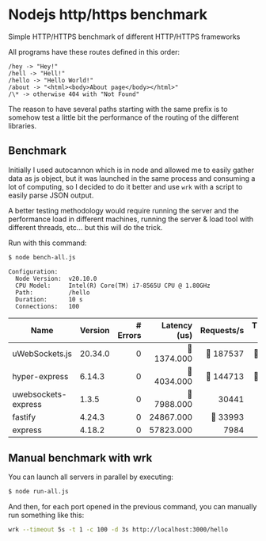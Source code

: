 # Nodejs http/https benchmark

Simple HTTP/HTTPS benchmark of different HTTP/HTTPS frameworks

All programs have these routes defined in this order:

```
/hey -> "Hey!"
/hell -> "Hell!"
/hello -> "Hello World!"
/about -> "<html><body>About page</body></html>"
/\* -> otherwise 404 with "Not Found"
```

The reason to have several paths starting with the same prefix is to somehow
test a little bit the performance of the routing of the different libraries.

## Benchmark

Initially I used autocannon which is in node and allowed me to easily gather
data as js object, but it was launched in the same process and consuming a lot
of computing, so I decided to do it better and use `wrk` with a script to
easily parse JSON output.

A better testing methodology would require running the server and the
performance load in different machines, running the server & load tool with
different threads, etc... but this will do the trick.

Run with this command:

```bash
$ node bench-all.js
```

```
Configuration:
  Node Version:  v20.10.0
  CPU Model:     Intel(R) Core(TM) i7-8565U CPU @ 1.80GHz
  Path:          /hello
  Duration:      10 s
  Connections:   100
```

| Name                | Version |  # Errors |  Latency (us) |  Requests/s |  Throughput (MB/s) |
| ------------------- | ------- | --------: | ------------: | ----------: | -----------------: |
| uWebSockets.js      | 20.34.0 |         0 |    🥇 1374.000 |    🥇 187537 |         🥇 16.5MB/s |
| hyper-express       | 6.14.3  |         0 |    🥈 4034.000 |    🥈 144713 |         🥈 12.7MB/s |
| uwebsockets-express | 1.3.5   |         0 |    🥉 7988.000 |       30441 |            4.1MB/s |
| fastify             | 4.24.3  |         0 |     24867.000 |     🥉 33993 |          🥉 6.0MB/s |
| express             | 4.18.2  |         0 |     57823.000 |        7984 |            1.9MB/s |

## Manual benchmark with wrk

You can launch all servers in parallel by executing:

```bash
$ node run-all.js
```

And then, for each port opened in the previous command, you can manually run
something like this:

```bash
wrk --timeout 5s -t 1 -c 100 -d 3s http://localhost:3000/hello
```
